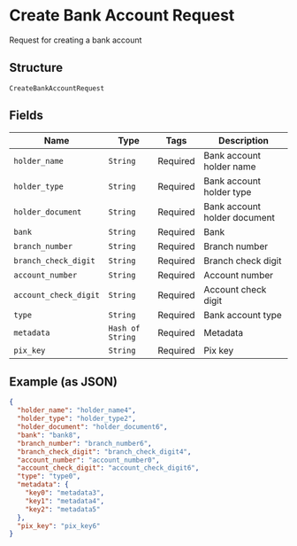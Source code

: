 
# Create Bank Account Request

Request for creating a bank account

## Structure

`CreateBankAccountRequest`

## Fields

| Name | Type | Tags | Description |
|  --- | --- | --- | --- |
| `holder_name` | `String` | Required | Bank account holder name |
| `holder_type` | `String` | Required | Bank account holder type |
| `holder_document` | `String` | Required | Bank account holder document |
| `bank` | `String` | Required | Bank |
| `branch_number` | `String` | Required | Branch number |
| `branch_check_digit` | `String` | Required | Branch check digit |
| `account_number` | `String` | Required | Account number |
| `account_check_digit` | `String` | Required | Account check digit |
| `type` | `String` | Required | Bank account type |
| `metadata` | `Hash of String` | Required | Metadata |
| `pix_key` | `String` | Required | Pix key |

## Example (as JSON)

```json
{
  "holder_name": "holder_name4",
  "holder_type": "holder_type2",
  "holder_document": "holder_document6",
  "bank": "bank8",
  "branch_number": "branch_number6",
  "branch_check_digit": "branch_check_digit4",
  "account_number": "account_number0",
  "account_check_digit": "account_check_digit6",
  "type": "type0",
  "metadata": {
    "key0": "metadata3",
    "key1": "metadata4",
    "key2": "metadata5"
  },
  "pix_key": "pix_key6"
}
```

